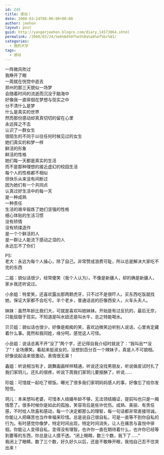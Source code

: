 ```yaml
---
id: 245
title: 感动！
date: 2008-03-24T08:00:00+00:00
author: jeehon
layout: post
guid: http://yangerjeehon.blogcn.com/diary,14573864.shtml
permalink: /2008/03/24/%e6%84%9f%e5%8a%a8%ef%bc%81/
categories:
  - 我的大学
tags:
  - 感动
---
```

一阵微风吹过  
我睁开了眼  
一周就在恍惚中逝去  
郑州的那三天貌似一场梦  
会随着时间的流逝而沉没于脑海中  
好像我一直徘徊在梦想与现实之中  
分不清什么是梦  
什么是真实的世界  
然而那份感动却真真切切的留在心里  
永远挥之不去  
认识了一群女生  
很陌生的不同于以往任何时候见过的女生  
她们真实的和梦一样  
鲜活的形象  
鲜活的性格  
她们每一天都是真实的生活  
而不是那种理想的接近虚幻的校园生活  
每个人的性格都不相似  
但快乐从来没有间断过  
因为她们有一个共同点  
认真过好生活中的每一天  
是一种成熟  
一种责任  
生活的艰辛锻炼了她们坚强的性格  
细心体贴的生活习惯  
没有矫情  
没有矫揉造作  
是一个个鲜活的人  
是一群让人能流下感动之泪的人  
永远忘不了你们

PS:  
老大：永远为每个人操心，除了自己。非常赞成浪费可耻，所以总是解决大家吃不完的东西

二姐：貌似话很少，经常傻笑（我个人认为）。不像是新疆人，却的确是新疆人，家乡我还听说过。

小余姐：特爱笑，还喜欢露出那两颗虎牙，只不过不是很吓人。买东西吃饭就找她，保证大家都不会吃亏。半个老乡，普通话说的巨像西安人，火车头夫人。

妹妹：虽然年龄比我们大，可就是喜欢叫她妹妹。开始是有过反抗的，最后无奈，只能屈服于现实。不知道是叫水妞还是叫水牛，总之特能喝水。

贝贝姐：貌似话也很少，好像是痴痴的笑，喜欢边微笑边听别人说话，心里肯定藏着什么事。竟然和我同姓，缘分呵。感觉这人可怪。

小岳姐：说话总离不开“没了”两个字，还记得自我介绍时就说了：“我叫岳**没了”！全场爆笑。看起来挺淑女的，没想到百分百一个辣妹子，真是人不可貌相。好像说起话来很激动，表情很无辜！

鑫姐：听说相当有才，跳舞画画样样精通，听说还没找男朋友，听说做皮试时扎了我们家玥儿，还扎的很疼，听说下周我们家玥儿要报酬了，听说……

珍姐：可惜就一起吃了顿饭。曝光了很多我们家玥妈妈感人的事，好像忘了给你发短信。

玥儿：本来想叫老婆，可惜本人结婚年龄不够，无法领结婚证，提前叫也只是一厢情愿了。很多时候你是如此的孤独，笑容背后是些许忧伤。成熟、美丽、有责任感，不时给人欣喜和感动，每一个决定都那么的理智，每一句话都非常直接坦诚。你能让人把痛苦也当作幸福来珍惜。总是说自己很自私，可是一直等不到你自私的行为。有时感觉你像梦，特定时间出现，特定时间消失，让人在痛苦与喜悦中徘徊。你能让人变得自私，变得没有理智。也许你一直在期待着什么，也许你已经等到要等的东西，你总是让人摸不透。“闭上眼睛，数三个数，我下了……”  
我闭上了眼睛，数了三个数，好久好久以后，还是不敢睁开眼，我怕自己忍不住哭出来！
